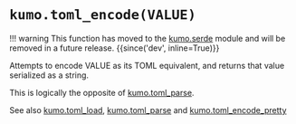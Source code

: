 # `kumo.toml_encode(VALUE)`

!!! warning
    This function has moved to the [kumo.serde](../kumo.serde/index.md) module and
    will be removed in a future release.
    {{since('dev', inline=True)}}

Attempts to encode VALUE as its TOML equivalent, and returns that value
serialized as a string.

This is logically the opposite of [kumo.toml_parse](toml_parse.md).

See also [kumo.toml_load](toml_load.md), [kumo.toml_parse](toml_parse.md)
and [kumo.toml_encode_pretty](toml_encode_pretty.md)


